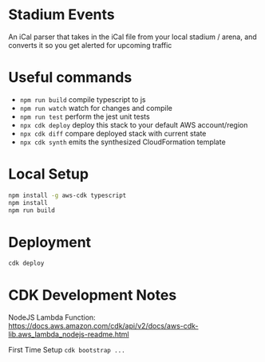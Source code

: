 # Stadium Events
An iCal parser that takes in the iCal file from your local stadium / arena, and converts it so you get alerted for upcoming traffic

# Useful commands

* `npm run build`   compile typescript to js
* `npm run watch`   watch for changes and compile
* `npm run test`    perform the jest unit tests
* `npx cdk deploy`  deploy this stack to your default AWS account/region
* `npx cdk diff`    compare deployed stack with current state
* `npx cdk synth`   emits the synthesized CloudFormation template

# Local Setup

```bash
npm install -g aws-cdk typescript
npm install
npm run build
```

# Deployment

```bash
cdk deploy
```

# CDK Development Notes

NodeJS Lambda Function: https://docs.aws.amazon.com/cdk/api/v2/docs/aws-cdk-lib.aws_lambda_nodejs-readme.html

First Time Setup `cdk bootstrap ...`
